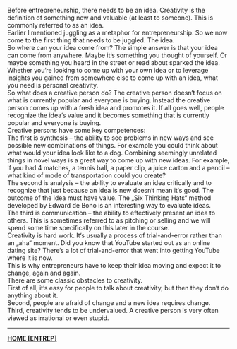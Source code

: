 Before entrepreneurship, there needs to be an idea. Creativity is the definition of something new and valuable (at least to someone). This is commonly referred to as an idea.  
Earlier I mentioned juggling as a metaphor for entrepreneurship. So we now come to the first thing that needs to be juggled. The idea.  
So where can your idea come from? The simple answer is that your idea can come from anywhere. Maybe it‘s something you thought of yourself. Or maybe something you heard in the street or read about sparked the idea.  
Whether you‘re looking to come up with your own idea or to leverage insights you gained from somewhere else to come up with an idea, what you need is personal creativity.  
So what does a creative person do? The creative person doesn‘t focus on what is currently popular and everyone is buying. Instead the creative person comes up with a fresh idea and promotes it. If all goes well, people recognize the idea‘s value and it becomes something that is currently popular and everyone is buying.  
Creative persons have some key competences:  
The first is synthesis – the ability to see problems in new ways and see possible new combinations of things. For example you could think about what would your idea look like to a dog. Combining seemingly unrelated things in novel ways is a great way to come up with new ideas. For example, if you had 4 matches, a tennis ball, a paper clip, a juice carton and a pencil – what kind of mode of transportation could you create?  
The second is analysis – the ability to evaluate an idea critically and to recognize that just because an idea is new doesn‘t mean it‘s good. The outcome of the idea must have value. The „Six Thinking Hats“ method developed by Edward de Bono is an interesting way to evaluate ideas.  
The third is communication – the ability to effectively present an idea to others. This is sometimes referred to as pitching or selling and we will spend some time specifically on this later in the course.  
Creativity is hard work. It‘s usually a process of trial-and-error rather than an „aha“ moment. Did you know that YouTube started out as an online dating site? There‘s a lot of trial-and-error that went into getting YouTube where it is now.  
This is why entrepreneurs have to keep their idea moving and expect it to change, again and again.  
There are some classic obstacles to creativity.  
First of all, it‘s easy for people to talk about creativity, but then they don‘t do anything about it.  
Second, people are afraid of change and a new idea requires change.  
Third, creativity tends to be undervalued. A creative person is very often viewed as irrational or even stupid.

---
**[HOME [ENTREP]](ENTREP101)**
